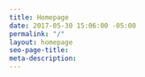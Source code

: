 ```yaml
---
title: Homepage
date: 2017-05-30 15:06:00 -05:00
permalink: "/"
layout: homepage
seo-page-title:
meta-description:
---
```

